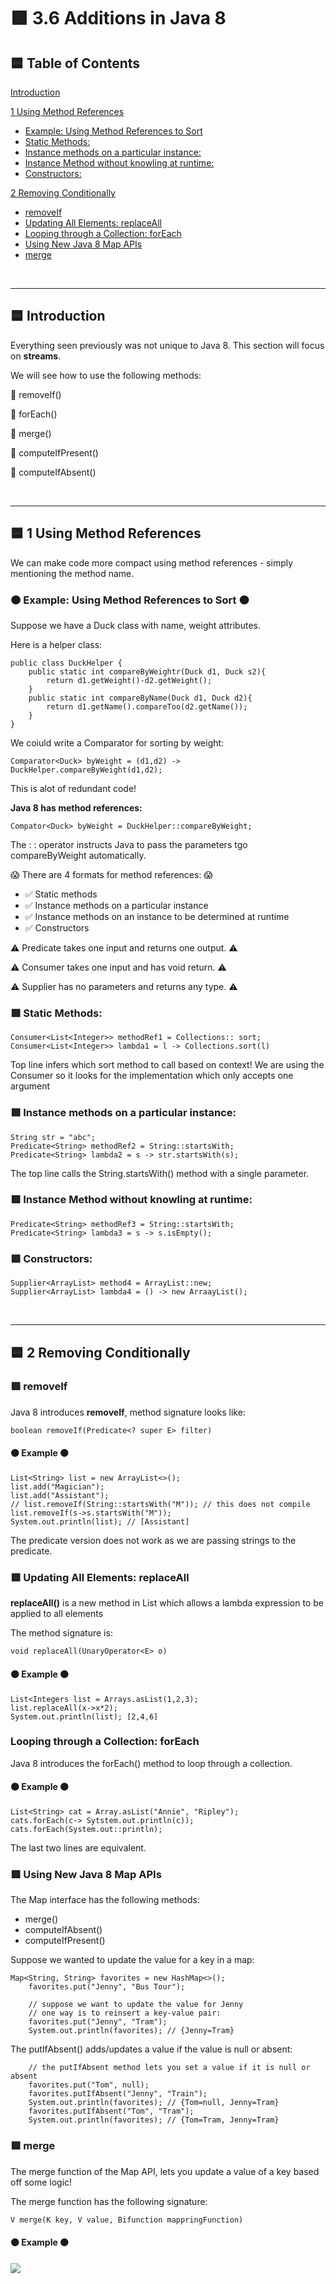 <link href="style.css" rel="stylesheet"></link>

# 🟪 3.6 Additions in Java 8

## 🟦 Table of Contents

[Introduction](#introduction)

[1 Using Method References](#1-using-method-references)
- [Example: Using Method References to Sort](#example-using-method-references-to-sort)
- [Static Methods:](#static-methods)
- [Instance methods on a particular instance:](#instance-methods-on-a-particular-instance)
- [Instance Method without knowling at runtime:](#instance-method-without-knowling-at-runtime)
- [Constructors:](#constructors)

[2 Removing Conditionally](#2-removing-conditionally)
  - [removeIf](#removeif)
  - [Updating All Elements: replaceAll](#updating-all-elements-replaceall)
  - [Looping through a Collection: forEach](#looping-through-a-collection-foreach)
  - [Using New Java 8 Map APIs](#using-new-java-8-map-apis)
  - [merge](#merge)

<br><hr>

## 🟦 Introduction

Everything seen previously was not unique to Java 8. This section will focus on **streams**.

We will see how to use the following methods:

🎃 removeIf()

🎃 forEach()

🎃 merge()

🎃 computeIfPresent()

🎃 computeIfAbsent()

<br><hr>

## 🟦 1 Using Method References

We can make code more compact using method references - simply mentioning the method name.

<h3 class="example"> 🟠 Example: Using Method References to Sort 🟠 </h3>

Suppose we have a Duck class with name, weight attributes.

Here is a helper class:

    public class DuckHelper {
        public static int compareByWeightr(Duck d1, Duck s2){
            return d1.getWeight()-d2.getWeight();
        }
        public static int compareByName(Duck d1, Duck d2){
            return d1.getName().compareToo(d2.getName());
        }
    }

We coiuld write a Comparator for sorting by weight:

    Comparator<Duck> byWeight = (d1,d2) -> DuckHelper.compareByWeight(d1,d2);

This is alot of redundant code!

**Java 8 has method references:**

    Compator<Duck> byWeight = DuckHelper::compareByWeight;

The : : operator instructs Java to pass the parameters tgo compareByWeight automatically. 

😱 There are 4 formats for method references: 😱

* ✅ Static methods
* ✅ Instance methods on a particular instance
* ✅ Instance methods on an instance to be determined at runtime
* ✅ Constructors

⚠️ Predicate takes one input and returns one output. ⚠️

⚠️ Consumer takes one input and has void return. ⚠️

⚠️ Supplier has no parameters and returns any type. ⚠️

### 🟥 Static Methods:

    Consumer<List<Integer>> methodRef1 = Collections:: sort;
    Consumer<List<Integer>> lambda1 = l -> Collections.sort(l)

Top line infers which sort method to call based on context! We are using the Consumer so it looks for the implementation which only accepts one argument

### 🟥 Instance methods on a particular instance:

    String str = "abc";
    Predicate<String> methodRef2 = String::startsWith;
    Predicate<String> lambda2 = s -> str.startsWith(s);

The top line calls the String.startsWith() method with a single parameter.

### 🟥 Instance Method without knowling at runtime:

    Predicate<String> methodRef3 = String::startsWith;
    Predicate<String> lambda3 = s -> s.isEmpty();

### 🟥 Constructors:

    Supplier<ArrayList> method4 = ArrayList::new;
    Supplier<ArrayList> lambda4 = () -> new ArraayList();

<br><hr>

## 🟦 2 Removing Conditionally

### 🟥 removeIf

Java 8 introduces **removeIf**, method signature looks like:

    boolean removeIf(Predicate<? super E> filter)

#### 🟠 Example 🟠
        
    List<String> list = new ArrayList<>();
	list.add("Magician");
	list.add("Assistant");
	// list.removeIf(String::startsWith("M")); // this does not compile
	list.removeIf(s->s.startsWith("M"));
	System.out.println(list); // [Assistant]

The predicate version does not work as we are passing strings to the predicate.

### 🟥 Updating All Elements: replaceAll

**replaceAll()** is a new method in List which allows a lambda expression to be applied to all elements

The method signature is:

    void replaceAll(UnaryOperator<E> o)

#### 🟠 Example 🟠

    List<Integers list = Arrays.asList(1,2,3);
    list.replaceAll(x->x*2);
    System.out.println(list); [2,4,6]

### Looping through a Collection: forEach

Java 8 introduces the forEach() method to loop through a collection.

#### 🟠 Example 🟠

    List<String> cat = Array.asList("Annie", "Ripley");
    cats.forEach(c-> Sytstem.out.println(c));
    cats.forEach(System.out::println);

The last two lines are equivalent.

### 🟥 Using New Java 8 Map APIs

The Map interface has the following methods:

* merge()
* computeIfAbsent()
* computeIfPresent()

Suppose we wanted to update the value for a key in a map:

    Map<String, String> favorites = new HashMap<>();
		favorites.put("Jenny", "Bus Tour");
		
		// suppose we want to update the value for Jenny
		// one way is to reinsert a key-value pair:
		favorites.put("Jenny", "Tram");
		System.out.println(favorites); // {Jenny=Tram}
		
The putIfAbsent() adds/updates a value if the value is null or absent:

		// the putIfAbsent method lets you set a value if it is null or absent
		favorites.put("Tom", null);
		favorites.putIfAbsent("Jenny", "Train");
		System.out.println(favorites); // {Tom=null, Jenny=Tram}
		favorites.putIfAbsent("Tom", "Tram");
		System.out.println(favorites); // {Tom=Tram, Jenny=Tram}

### 🟥 merge

The merge function of the Map API, lets you update a value of a key based off some logic!

The merge function has the following signature:

    V merge(K key, V value, Bifunction mappringFunction)

#### 🟠 Example 🟠

![](2023-01-07-14-32-57.png)
